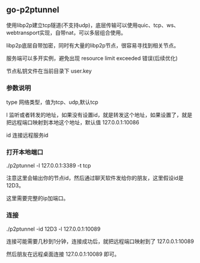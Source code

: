 ## go-p2ptunnel

使用libp2p建立tcp隧道(不支持udp)，底层传输可以使用quic、tcp、ws、webtransport实现，自带nat，可以多层组合使用。

libp2p底层自带加密，同时有大量的libp2p节点，很容易寻找到相关节点。

服务端可以多开实例，避免出现 resource limit exceeded 错误(后续优化)

节点私钥文件在当前目录下 user.key

### 参数说明

type     网络类型，值为tcp、udp,默认tcp

l     监听或者转发的地址，如果没有设置id，就是转发这个地址，如果设置了，就是把远程端口映射到本地这个地址，默认值 127.0.0.1:10086

id    连接远程服务id

### 打开本地端口
./p2ptunnel -l 127.0.0.1:3389 -t tcp

注意这里会输出你的节点id，然后通过聊天软件发给你的朋友，这里假设id是12D3。

这里需要完整的ip加端口。

### 连接
./p2ptunnel -id 12D3 -l 127.0.0.1:10089

连接可能需要几秒到1分钟，连接成功后，就把远程端口映射到了 127.0.0.1:10089 

然后朋友在远程桌面连接 127.0.0.1:10089 即可。
